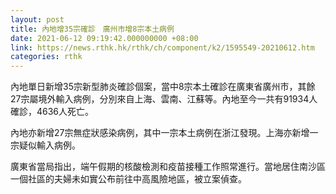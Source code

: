 ```yaml
---
layout: post
title: 內地增35宗確診　廣州市增8宗本土病例
date: 2021-06-12 09:19:42.000000000 +08:00
link: https://news.rthk.hk/rthk/ch/component/k2/1595549-20210612.htm
categories: rthk
---
```


內地單日新增35宗新型肺炎確診個案，當中8宗本土確診在廣東省廣州市，其餘27宗屬境外輸入病例，分別來自上海、雲南、江蘇等。內地至今一共有91934人確診，4636人死亡。

內地亦新增27宗無症狀感染病例，其中一宗本土病例在浙江發現。上海亦新增一宗疑似輸入病例。

廣東省當局指出，端午假期的核酸檢測和疫苗接種工作照常進行。當地居住南沙區一個社區的夫婦未如實公布前往中高風險地區，被立案偵查。
